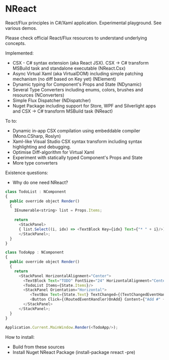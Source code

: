 # NReact
React/Flux principles in C#/Xaml application. Experimental playground. 
See various demos.

Please check official React/Flux resources to understand underlying concepts.

Implemented:
* CSX - C# syntax extension (aka React JSX). CSX -> C# transform MSBuild task and standalone executable (NReact.Csx)
* Async Virtual Xaml (aka VirtualDOM) including simple patching mechanism (no diff based on Key yet) (NElement)
* Dynamic typing for Component's Props and State (NDynamic)
* Several Type Converters including enums, colors, brushes and resources (NConverters)
* Simple Flux Dispatcher (NDispatcher)
* Nuget Package including support for Store, WPF and Silverlight apps and CSX -> C# transform MSBuild task (NReact)

To to:
* Dynamic in-app CSX compilation using embeddable compiler (Mono.CSharp, Roslyn) 
* Xaml-like Visual Studio CSX syntax transform including syntax highlighting and debugging.
* Optimise Diff-algorithm for Virtual Xaml
* Experiment with statically typed Component's Props and State 
* More type converters

Existence questions:
* Why do one need NReact?

```javascript
class TodoList : NComponent
{
  public override object Render()
  {
    IEnumerable<string> list = Props.Items;
    
    return 
      <StackPanel>
      { list.Select((i, idx) => <TextBlock Key={idx} Text={"* " + i}/>) }
      </StackPanel>;
  }
}

class TodoApp : NComponent
{
  public override object Render()
  {
    return 
      <StackPanel HorizontalAlignment="Center">
        <TextBlock Text="TODO" FontSize="24" HorizontalAlignment="Center"/>
        <TodoList Items={State.Items}/>
        <StackPanel Orientation="Horizontal">
           <TextBox Text={State.Text} TextChanged={(TextChangedEventHandler)OnChange} Width="200"/>
           <Button Click={(RoutedEventHandler)OnAdd} Content={"Add #" + (State.Items.Length + 1)}/>
        </StackPanel>
      </StackPanel>;
  }
}
  
Application.Current.MainWindow.Render(<TodoApp/>);
```

How to install:
* Build from these sources
* Install Nuget NReact Package (install-package nreact -pre)
